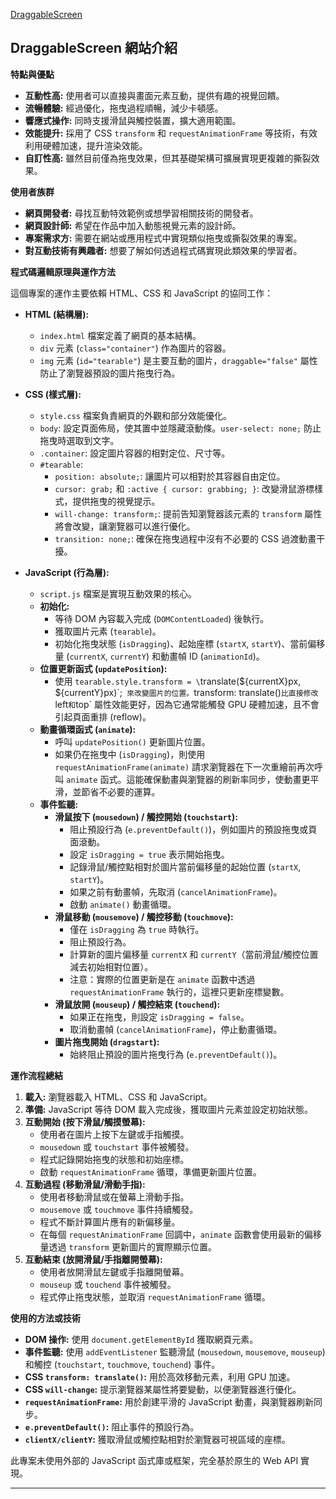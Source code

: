 
<a href="https://alfo0924.github.io/TearableScreen/">DraggableScreen</a>

## DraggableScreen 網站介紹

**特點與優點**
*   **互動性高:** 使用者可以直接與畫面元素互動，提供有趣的視覺回饋。
*   **流暢體驗:** 經過優化，拖曳過程順暢，減少卡頓感。
*   **響應式操作:** 同時支援滑鼠與觸控裝置，擴大適用範圍。
*   **效能提升:** 採用了 CSS `transform` 和 `requestAnimationFrame` 等技術，有效利用硬體加速，提升渲染效能。
*   **自訂性高:** 雖然目前僅為拖曳效果，但其基礎架構可擴展實現更複雜的撕裂效果。

**使用者族群**
*   **網頁開發者:** 尋找互動特效範例或想學習相關技術的開發者。
*   **網頁設計師:** 希望在作品中加入動態視覺元素的設計師。
*   **專案需求方:** 需要在網站或應用程式中實現類似拖曳或撕裂效果的專案。
*   **對互動技術有興趣者:** 想要了解如何透過程式碼實現此類效果的學習者。

**程式碼邏輯原理與運作方法**

這個專案的運作主要依賴 HTML、CSS 和 JavaScript 的協同工作：

*   **HTML (結構層):**
    *   `index.html` 檔案定義了網頁的基本結構。
    *   `div` 元素 (`class="container"`) 作為圖片的容器。
    *   `img` 元素 (`id="tearable"`) 是主要互動的圖片，`draggable="false"` 屬性防止了瀏覽器預設的圖片拖曳行為。

*   **CSS (樣式層):**
    *   `style.css` 檔案負責網頁的外觀和部分效能優化。
    *   `body`: 設定頁面佈局，使其置中並隱藏滾動條。`user-select: none;` 防止拖曳時選取到文字。
    *   `.container`: 設定圖片容器的相對定位、尺寸等。
    *   `#tearable`:
        *   `position: absolute;`: 讓圖片可以相對於其容器自由定位。
        *   `cursor: grab;` 和 `:active { cursor: grabbing; }`: 改變滑鼠游標樣式，提供拖曳的視覺提示。
        *   `will-change: transform;`: 提前告知瀏覽器該元素的 `transform` 屬性將會改變，讓瀏覽器可以進行優化。
        *   `transition: none;`: 確保在拖曳過程中沒有不必要的 CSS 過渡動畫干擾。

*   **JavaScript (行為層):**
    *   `script.js` 檔案是實現互動效果的核心。
    *   **初始化:**
        *   等待 DOM 內容載入完成 (`DOMContentLoaded`) 後執行。
        *   獲取圖片元素 (`tearable`)。
        *   初始化拖曳狀態 (`isDragging`)、起始座標 (`startX`, `startY`)、當前偏移量 (`currentX`, `currentY`) 和動畫幀 ID (`animationId`)。
    *   **位置更新函式 (`updatePosition`):**
        *   使用 `tearable.style.transform = \`translate(${currentX}px, ${currentY}px)\`;` 來改變圖片的位置。`transform: translate()` 比直接修改 `left` 和 `top` 屬性效能更好，因為它通常能觸發 GPU 硬體加速，且不會引起頁面重排 (reflow)。
    *   **動畫循環函式 (`animate`):**
        *   呼叫 `updatePosition()` 更新圖片位置。
        *   如果仍在拖曳中 (`isDragging`)，則使用 `requestAnimationFrame(animate)` 請求瀏覽器在下一次重繪前再次呼叫 `animate` 函式。這能確保動畫與瀏覽器的刷新率同步，使動畫更平滑，並節省不必要的運算。
    *   **事件監聽:**
        *   **滑鼠按下 (`mousedown`) / 觸控開始 (`touchstart`):**
            *   阻止預設行為 (`e.preventDefault()`)，例如圖片的預設拖曳或頁面滾動。
            *   設定 `isDragging = true` 表示開始拖曳。
            *   記錄滑鼠/觸控點相對於圖片當前偏移量的起始位置 (`startX`, `startY`)。
            *   如果之前有動畫幀，先取消 (`cancelAnimationFrame`)。
            *   啟動 `animate()` 動畫循環。
        *   **滑鼠移動 (`mousemove`) / 觸控移動 (`touchmove`):**
            *   僅在 `isDragging` 為 `true` 時執行。
            *   阻止預設行為。
            *   計算新的圖片偏移量 `currentX` 和 `currentY`（當前滑鼠/觸控位置減去初始相對位置）。
            *   注意：實際的位置更新是在 `animate` 函數中透過 `requestAnimationFrame` 執行的，這裡只更新座標變數。
        *   **滑鼠放開 (`mouseup`) / 觸控結束 (`touchend`):**
            *   如果正在拖曳，則設定 `isDragging = false`。
            *   取消動畫幀 (`cancelAnimationFrame`)，停止動畫循環。
        *   **圖片拖曳開始 (`dragstart`):**
            *   始終阻止預設的圖片拖曳行為 (`e.preventDefault()`)。

**運作流程總結**

1.  **載入:** 瀏覽器載入 HTML、CSS 和 JavaScript。
2.  **準備:** JavaScript 等待 DOM 載入完成後，獲取圖片元素並設定初始狀態。
3.  **互動開始 (按下滑鼠/觸摸螢幕):**
    *   使用者在圖片上按下左鍵或手指觸摸。
    *   `mousedown` 或 `touchstart` 事件被觸發。
    *   程式記錄開始拖曳的狀態和初始座標。
    *   啟動 `requestAnimationFrame` 循環，準備更新圖片位置。
4.  **互動過程 (移動滑鼠/滑動手指):**
    *   使用者移動滑鼠或在螢幕上滑動手指。
    *   `mousemove` 或 `touchmove` 事件持續觸發。
    *   程式不斷計算圖片應有的新偏移量。
    *   在每個 `requestAnimationFrame` 回調中，`animate` 函數會使用最新的偏移量透過 `transform` 更新圖片的實際顯示位置。
5.  **互動結束 (放開滑鼠/手指離開螢幕):**
    *   使用者放開滑鼠左鍵或手指離開螢幕。
    *   `mouseup` 或 `touchend` 事件被觸發。
    *   程式停止拖曳狀態，並取消 `requestAnimationFrame` 循環。

**使用的方法或技術**

*   **DOM 操作:** 使用 `document.getElementById` 獲取網頁元素。
*   **事件監聽:** 使用 `addEventListener` 監聽滑鼠 (`mousedown`, `mousemove`, `mouseup`) 和觸控 (`touchstart`, `touchmove`, `touchend`) 事件。
*   **CSS `transform: translate()`:** 用於高效移動元素，利用 GPU 加速。
*   **CSS `will-change`:** 提示瀏覽器某屬性將要變動，以便瀏覽器進行優化。
*   **`requestAnimationFrame`:** 用於創建平滑的 JavaScript 動畫，與瀏覽器刷新同步。
*   **`e.preventDefault()`:** 阻止事件的預設行為。
*   **`clientX/clientY`:** 獲取滑鼠或觸控點相對於瀏覽器可視區域的座標。

此專案未使用外部的 JavaScript 函式庫或框架，完全基於原生的 Web API 實現。

---
